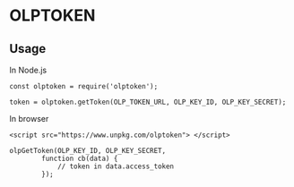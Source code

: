 # OLPTOKEN

## Usage

In Node.js

    const olptoken = require('olptoken');

    token = olptoken.getToken(OLP_TOKEN_URL, OLP_KEY_ID, OLP_KEY_SECRET);
  

In browser
   
    <script src="https://www.unpkg.com/olptoken"> </script>
    
    olpGetToken(OLP_KEY_ID, OLP_KEY_SECRET,
            function cb(data) {
                // token in data.access_token
            });

